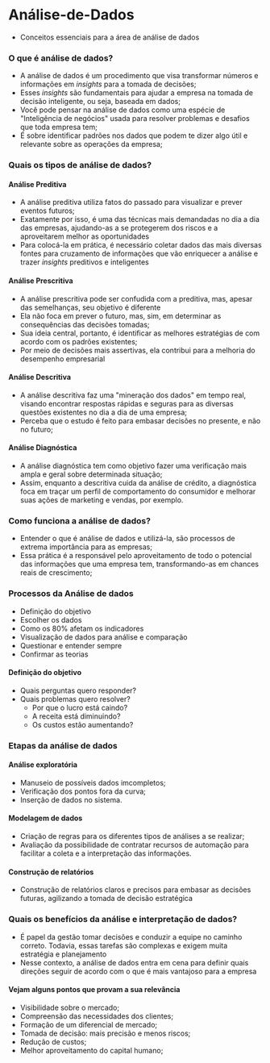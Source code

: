 # Análise-de-Dados

* Conceitos essenciais para a área de análise de dados

### O que é análise de dados?

* A análise de dados é um procedimento que visa transformar números e informações em _insights_ para a tomada de decisões;
* Esses _insights_ são fundamentais para ajudar a empresa na tomada de decisão inteligente, ou seja, baseada em dados;
* Você pode pensar na análise de dados como uma espécie de "Inteligência de negócios" usada para resolver problemas e desafios que toda empresa tem;
* É sobre identificar padrões nos dados que podem te dizer algo útil e relevante sobre as operações da empresa;

### Quais os tipos de análise de dados?

#### Análise Preditiva
* A análise preditiva utiliza fatos do passado para visualizar e prever eventos futuros;
* Exatamente por isso, é uma das técnicas mais demandadas no dia a dia das empresas, ajudando-as a se protegerem dos riscos e a aproveitarem melhor as oportunidades
* Para colocá-la em prática, é necessário coletar dados das mais diversas fontes para cruzamento de informações que vão enriquecer a análise e trazer _insights_ preditivos e inteligentes
#### Análise Prescritiva
* A análise prescritiva pode ser confudida com a preditiva, mas, apesar das semelhanças, seu objetivo é diferente
* Ela não foca em prever o futuro, mas, sim, em determinar as consequências das decisões tomadas;
* Sua ideia central, portanto, é identificar as melhores estratégias de com acordo com os padrões existentes;
* Por meio de decisões mais assertivas, ela contribui para a melhoria do desempenho empresarial
#### Análise Descritiva
* A análise descritiva faz uma "mineração dos dados" em tempo real, visando encontrar respostas rápidas e seguras para as diversas questões existentes no dia a dia de uma empresa;
* Perceba que o estudo é feito para embasar decisões no presente, e não no futuro;
#### Análise Diagnóstica
* A análise diagnóstica tem como objetivo fazer uma verificação mais ampla e geral sobre determinada situação;
* Assim, enquanto a descritiva cuida da análise de crédito, a diagnóstica foca em traçar um perfil de comportamento do consumidor e melhorar suas ações de marketing e vendas, por exemplo.

### Como funciona a análise de dados?

* Entender o que é análise de dados e utilizá-la, são processos de extrema importância para as empresas;
* Essa prática é a responsável pelo aproveitamento de todo o potencial das informações que uma empresa tem, transformando-as em chances reais de crescimento;

### Processos da Análise de dados

* Definição do objetivo
* Escolher os dados
* Como os 80% afetam os indicadores
* Visualização de dados para análise e comparação
* Questionar e entender sempre
* Confirmar as teorias

#### Definição do objetivo
* Quais perguntas quero responder?
* Quais problemas quero resolver?
  - Por que o lucro está caindo?
  - A receita está diminuindo?
  - Os custos estão aumentando?

### Etapas da análise de dados

#### Análise exploratória
* Manuseio de possíveis dados imcompletos;
* Verificação dos pontos fora da curva;
* Inserção de dados no sistema.
#### Modelagem de dados
* Criação de regras para os diferentes tipos de análises a se realizar;
* Avaliação da possibilidade de contratar recursos de automação para facilitar a coleta e a interpretação das informações.
#### Construção de relatórios
* Construção de relatórios claros e precisos para embasar as decisões futuras, agilizando a tomada de decisão estratégica

### Quais os benefícios da análise e interpretação de dados?
* É papel da gestão tomar decisões e conduzir a equipe no caminho correto. Todavia, essas tarefas são complexas e exigem muita estratégia e planejamento
* Nesse contexto, a análise de dados entra em cena para definir quais direções seguir de acordo com o que é mais vantajoso para a empresa
#### Vejam alguns pontos que provam a sua relevância
* Visibilidade sobre o mercado;
* Compreensão das necessidades dos clientes;
* Formação de um diferencial de mercado;
* Tomada de decisão: mais precisão e menos riscos;
* Redução de custos;
* Melhor aproveitamento do capital humano;
